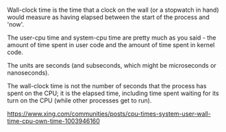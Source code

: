 
Wall-clock time is the time that a clock on the wall (or a stopwatch in hand) would measure as having elapsed between the start of the process and 'now'.

The user-cpu time and system-cpu time are pretty much as you said - the amount of time spent in user code and the amount of time spent in kernel code.

The units are seconds (and subseconds, which might be microseconds or nanoseconds).

The wall-clock time is not the number of seconds that the process has spent on the CPU; it is the elapsed time, including time spent waiting for its turn on the CPU (while other processes get to run).

https://www.xing.com/communities/posts/cpu-times-system-user-wall-time-cpu-own-time-1003946160
